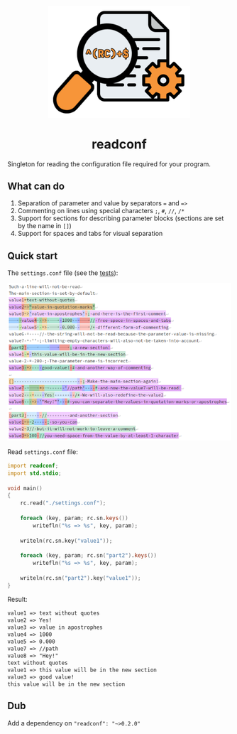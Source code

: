 <p align="center">
    <img src="img/logo.png" width=320>
</p>

<h1 align="center">readconf</h1>

Singleton for reading the configuration file required for your program.

## What can do

1. Separation of parameter and value by separators `=` and `=>`
2. Commenting on lines using special characters `;`, `#`, `//`, `/*`
3. Support for sections for describing parameter blocks (sections are set by the name in `[]`)
4. Support for spaces and tabs for visual separation

## Quick start

The `settings.conf` file (see the [tests](tests/)):

![matches.png](img/matches.png)

Read `settings.conf` file:

```d
import readconf;
import std.stdio;

void main()
{
    rc.read("./settings.conf");

    foreach (key, param; rc.sn.keys())
        writefln("%s => %s", key, param);

    writeln(rc.sn.key("value1"));

    foreach (key, param; rc.sn("part2").keys())
        writefln("%s => %s", key, param);

    writeln(rc.sn("part2").key("value1"));
}
```

Result:

```
value1 => text without quotes
value2 => Yes!
value3 => value in apostrophes
value4 => 1000
value5 => 0.000
value7 => //path
value8 => "Hey!"
text without quotes
value1 => this value will be in the new section
value3 => good value!
this value will be in the new section
```

## Dub

Add a dependency on `"readconf": "~>0.2.0"`

